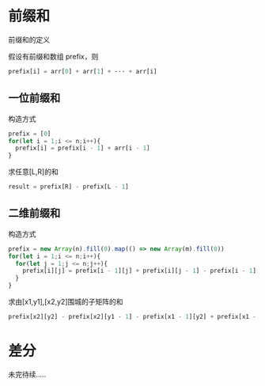 # 前缀和

前缀和的定义

假设有前缀和数组 prefix，则

```js
prefix[i] = arr[0] + arr[1] + ··· + arr[i]
```

## 一位前缀和

构造方式

```js
prefix = [0]
for(let i = 1;i <= n;i++){
  prefix[i] = prefix[i - 1] + arr[i - 1]
}
```

求任意[L,R]的和

```js
result = prefix[R] - prefix[L - 1]
```

## 二维前缀和

构造方式

```js
prefix = new Array(n).fill(0).map(() => new Array(m).fill(0))
for(let i = 1;i <= n;i++){
  for(let j = 1;j <= n;j++){
    prefix[i][j] = prefix[i - 1][j] + prefix[i][j - 1] - prefix[i - 1][j - 1] + arr[i - 1][j - 1]
  }
}
```

求由[x1,y1],[x2,y2]围城的子矩阵的和

```js
prefix[x2][y2] - prefix[x2][y1 - 1] - prefix[x1 - 1][y2] + prefix[x1 - 1][y1 - 1]
```

# 差分

未完待续.....